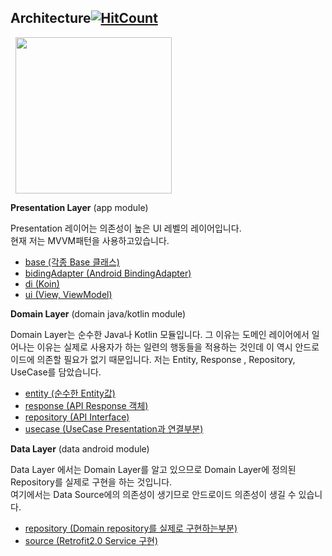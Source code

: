 ## Architecture[![HitCount](http://hits.dwyl.com/YunTaeSik/image-search.svg)](http://hits.dwyl.com/YunTaeSik/image-search)
 <div>
  <img src="http://miro.medium.com/max/1258/1*a-AUcEVdyRJhIepo9JyJBw.png" hspace=8 width = 250>
 </div>
     
     
     
 **Presentation Layer**  (app module)
   
 Presentation 레이어는 의존성이 높은 UI 레벨의 레이어입니다.  
현재 저는 MVVM패턴을 사용하고있습니다.  
 - [base (각종 Base 클래스)](https://github.com/YunTaeSik/image-search/tree/master/app/src/main/java/com/yts/ytscleanarchitecture/presentation/base)
 - [bidingAdapter (Android BindingAdapter)](https://github.com/YunTaeSik/image-search/tree/master/app/src/main/java/com/yts/ytscleanarchitecture/presentation/bindingAdapter) 
 - [di (Koin)](https://github.com/YunTaeSik/image-search/tree/master/app/src/main/java/com/yts/ytscleanarchitecture/di)
 - [ui (View, ViewModel)](https://github.com/YunTaeSik/image-search/tree/master/app/src/main/java/com/yts/ytscleanarchitecture/presentation/ui)
   

 **Domain Layer**  (domain java/kotlin module)
   
  Domain Layer는 순수한 Java나 Kotlin 모듈입니다. 그 이유는 도메인 레이어에서 일어나는 이유는 실제로 사용자가 하는 일련의 행동들을 적용하는 것인데 이 역시 안드로이드에 의존할 필요가 없기 때문입니다. 
저는 Entity, Response , Repository, UseCase를 담았습니다.
  - [entity (순수한 Entity값)](https://github.com/YunTaeSik/image-search/tree/master/domain/src/main/java/com/yts/domain/entity)
  - [response (API Response 객체)](https://github.com/YunTaeSik/image-search/tree/master/domain/src/main/java/com/yts/domain/response)
  - [repository (API Interface)](https://github.com/YunTaeSik/image-search/tree/master/domain/src/main/java/com/yts/domain/repository)
   - [usecase (UseCase Presentation과 연결부분)](https://github.com/YunTaeSik/image-search/tree/master/domain/src/main/java/com/yts/domain/usecase)
   


   
 **Data Layer**  (data  android module)
   
Data Layer 에서는 Domain Layer를 알고 있으므로  Domain Layer에 정의된 Repository를 실제로 구현을 하는 것입니다.   
여기에서는 Data Source에의 의존성이 생기므로 안드로이드 의존성이 생길 수 있습니다.
  - [repository (Domain repository를 실제로 구현하는부분)](https://github.com/YunTaeSik/image-search/tree/master/data/src/main/java/com/yts/data/repository)
  - [source (Retrofit2.0 Service 구현)](https://github.com/YunTaeSik/image-search/tree/master/data/src/main/java/com/yts/data/source/remote)

  
